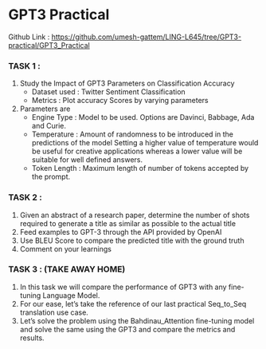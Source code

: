 # GPT3 Practical

Github Link : https://github.com/umesh-gattem/LING-L645/tree/GPT3-practical/GPT3_Practical

### TASK 1 : 

1. Study the Impact of GPT3 Parameters on Classification Accuracy  
   * Dataset used : Twitter Sentiment Classification
   * Metrics : Plot accuracy Scores by varying parameters
2. Parameters are
   * Engine Type  : Model to be used. Options are Davinci, Babbage, Ada and Curie.
   * Temperature : Amount of randomness to be introduced in the predictions of the
       model Setting a higher value of temperature would be useful for creative 
       applications whereas a lower value will be suitable for well defined answers.
   * Token Length : Maximum length of number of tokens accepted by the prompt.

### TASK 2 :

1. Given an abstract of a research paper, determine the number of shots required to generate a title as similar as possible to the actual title
2. Feed examples to GPT-3 through the API provided by OpenAI
3. Use BLEU Score to compare the predicted title with the ground truth
4. Comment on your learnings


### TASK 3 : (TAKE AWAY HOME)

1. In this task we will compare the performance of GPT3 with any fine-tuning Language Model. 
2. For our ease, let’s take the reference of our last practical Seq_to_Seq translation use case.
3. Let’s solve the problem using the Bahdinau_Attention fine-tuning model and solve the same using the GPT3 and compare the metrics and results.




